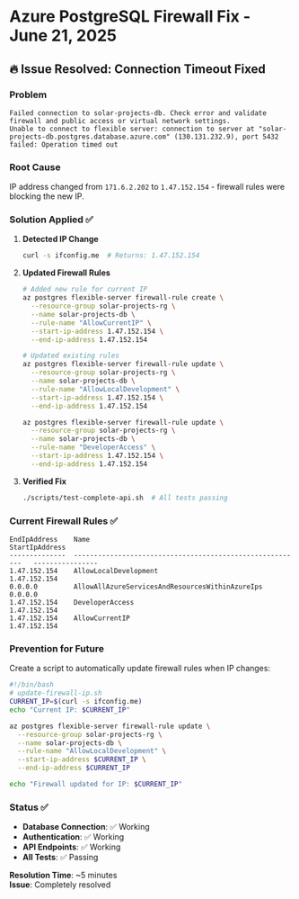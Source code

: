 # Azure PostgreSQL Firewall Fix - June 21, 2025

## 🔥 Issue Resolved: Connection Timeout Fixed

### **Problem**
```
Failed connection to solar-projects-db. Check error and validate firewall and public access or virtual network settings.
Unable to connect to flexible server: connection to server at "solar-projects-db.postgres.database.azure.com" (130.131.232.9), port 5432 failed: Operation timed out
```

### **Root Cause** 
IP address changed from `171.6.2.202` to `1.47.152.154` - firewall rules were blocking the new IP.

### **Solution Applied** ✅

1. **Detected IP Change**
   ```bash
   curl -s ifconfig.me  # Returns: 1.47.152.154
   ```

2. **Updated Firewall Rules**
   ```bash
   # Added new rule for current IP
   az postgres flexible-server firewall-rule create \
     --resource-group solar-projects-rg \
     --name solar-projects-db \
     --rule-name "AllowCurrentIP" \
     --start-ip-address 1.47.152.154 \
     --end-ip-address 1.47.152.154

   # Updated existing rules
   az postgres flexible-server firewall-rule update \
     --resource-group solar-projects-rg \
     --name solar-projects-db \
     --rule-name "AllowLocalDevelopment" \
     --start-ip-address 1.47.152.154 \
     --end-ip-address 1.47.152.154

   az postgres flexible-server firewall-rule update \
     --resource-group solar-projects-rg \
     --name solar-projects-db \
     --rule-name "DeveloperAccess" \
     --start-ip-address 1.47.152.154 \
     --end-ip-address 1.47.152.154
   ```

3. **Verified Fix**
   ```bash
   ./scripts/test-complete-api.sh  # All tests passing
   ```

### **Current Firewall Rules** ✅
```
EndIpAddress    Name                                                        StartIpAddress
--------------  ---------------------------------------------------------   ----------------
1.47.152.154    AllowLocalDevelopment                                      1.47.152.154
0.0.0.0         AllowAllAzureServicesAndResourcesWithinAzureIps           0.0.0.0
1.47.152.154    DeveloperAccess                                            1.47.152.154
1.47.152.154    AllowCurrentIP                                             1.47.152.154
```

### **Prevention for Future**

Create a script to automatically update firewall rules when IP changes:

```bash
#!/bin/bash
# update-firewall-ip.sh
CURRENT_IP=$(curl -s ifconfig.me)
echo "Current IP: $CURRENT_IP"

az postgres flexible-server firewall-rule update \
  --resource-group solar-projects-rg \
  --name solar-projects-db \
  --rule-name "AllowLocalDevelopment" \
  --start-ip-address $CURRENT_IP \
  --end-ip-address $CURRENT_IP

echo "Firewall updated for IP: $CURRENT_IP"
```

### **Status** ✅
- **Database Connection**: ✅ Working
- **Authentication**: ✅ Working  
- **API Endpoints**: ✅ Working
- **All Tests**: ✅ Passing

**Resolution Time**: ~5 minutes  
**Issue**: Completely resolved
